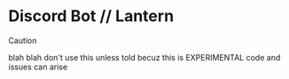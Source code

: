 # Discord Bot // Lantern

> [!CAUTION]
> blah blah don't use this unless told becuz this is EXPERIMENTAL code and issues can arise